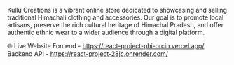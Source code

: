 Kullu Creations is a vibrant online store dedicated to showcasing and selling traditional Himachali clothing and accessories.
Our goal is to promote local artisans, preserve the rich cultural heritage of Himachal Pradesh, and offer authentic ethnic
wear to a wider audience through a digital platform.

🌐 Live Website
Fontend - https://react-project-phi-orcin.vercel.app/
Backend API - https://react-project-28jc.onrender.com/
